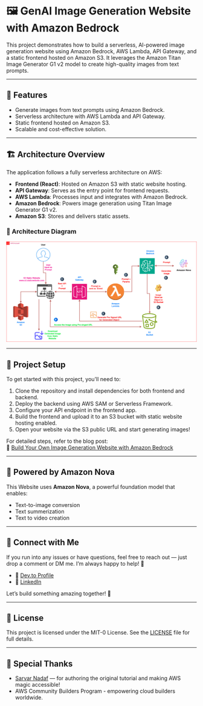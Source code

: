 # 🖼️ GenAI Image Generation Website with Amazon Bedrock

This project demonstrates how to build a serverless, AI-powered image generation website using Amazon Bedrock, AWS Lambda, API Gateway, and a static frontend hosted on Amazon S3. It leverages the Amazon Titan Image Generator G1 v2 model to create high-quality images from text prompts.

---

## 🚀 Features

- Generate images from text prompts using Amazon Bedrock.
- Serverless architecture with AWS Lambda and API Gateway.
- Static frontend hosted on Amazon S3.
- Scalable and cost-effective solution.

---

## 🏗️ Architecture Overview

The application follows a fully serverless architecture on AWS:

- **Frontend (React)**: Hosted on Amazon S3 with static website hosting.
- **API Gateway**: Serves as the entry point for frontend requests.
- **AWS Lambda**: Processes input and integrates with Amazon Bedrock.
- **Amazon Bedrock**: Powers image generation using Titan Image Generator G1 v2.
- **Amazon S3**: Stores and delivers static assets.

### 📌 Architecture Diagram

![Final Architecture](Final%20Architecture.png)

---

## 🧰 Project Setup

To get started with this project, you'll need to:

1. Clone the repository and install dependencies for both frontend and backend.
2. Deploy the backend using AWS SAM or Serverless Framework.
3. Configure your API endpoint in the frontend app.
4. Build the frontend and upload it to an S3 bucket with static website hosting enabled.
5. Open your website via the S3 public URL and start generating images!

For detailed steps, refer to the blog post:  
📖 [Build Your Own Image Generation Website with Amazon Bedrock](https://dev.to/sarvar_04)

---

## 🧠 Powered by Amazon Nova

This Website uses **Amazon Nova**, a powerful foundation model that enables:

- Text-to-image conversion
- Text summerization
- Text to video creation 

---

## 🤝 Connect with Me

If you run into any issues or have questions, feel free to reach out — just drop a comment or DM me. I’m always happy to help! 🙌

- 🔗 [Dev.to Profile](https://dev.to/sarvar_04)  
- 💼 [LinkedIn](https://www.linkedin.com/in/sarvar04/)

Let’s build something amazing together! 🚀

---

## 📄 License

This project is licensed under the MIT-0 License. See the [LICENSE](LICENSE) file for full details.

---

## 🙏 Special Thanks

- [Sarvar Nadaf](https://dev.to/sarvar_04) — for authoring the original tutorial and making AWS magic accessible!
- AWS Community Builders Program - empowering cloud builders worldwide.
